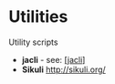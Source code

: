 # <i class="icon-beaker"></i> Utilities

Utility scripts

* **jacli** - see: [[jacli]](Helpers/jacli/readme)
* **Sikuli** <http://sikuli.org/>
